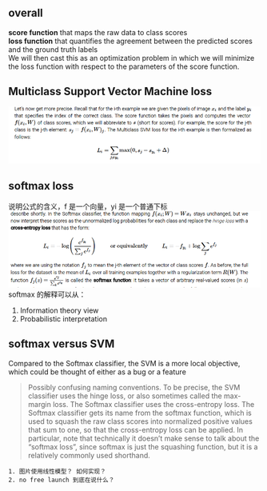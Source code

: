 ## overall
 __score function__ that maps the raw data to class scores  
 __loss function__ that quantifies the agreement between the predicted scores and the ground truth labels  
We will then cast this as an optimization problem in which we will minimize the loss function with respect to the parameters of the score function.

##  Multiclass Support Vector Machine loss
![](asset/svm.png)

## softmax loss
说明公式的含义，f 是一个向量，yi 是一个普通下标
![](asset/softmax.png)
softmax 的解释可以从：
1. Information theory view
2. Probabilistic interpretation

## softmax versus SVM
Compared to the Softmax classifier, the SVM is a more local objective, which could be thought of either as a bug or a feature


> Possibly confusing naming conventions. To be precise, the SVM classifier uses the hinge loss, or also sometimes called the max-margin loss. The Softmax classifier uses the cross-entropy loss. The Softmax classifier gets its name from the softmax function, which is used to squash the raw class scores into normalized positive values that sum to one, so that the cross-entropy loss can be applied. In particular, note that technically it doesn’t make sense to talk about the “softmax loss”, since softmax is just the squashing function, but it is a relatively commonly used shorthand.
```
1. 图片使用线性模型？ 如何实现？
2. no free launch 到底在说什么？
```

